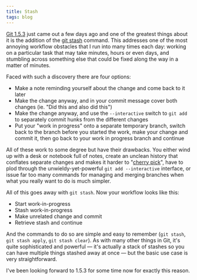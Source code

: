 ```yaml
---
title: Stash
tags: blog
---
```


[Git 1.5.3](http://www.wincent.com/wiki/Git%201.5.3) just came out a few days ago and one of the greatest things about it is the addition of the [git stash](http://www.kernel.org/pub/software/scm/git/docs/git-stash.html) command. This addresses one of the most annoying workflow obstacles that I run into many times each day: working on a particular task that may take minutes, hours or even days, and stumbling across something else that could be fixed along the way in a matter of minutes.

Faced with such a discovery there are four options:

-   Make a note reminding yourself about the change and come back to it later
-   Make the change anyway, and in your commit message cover both changes (ie. "Did this and also did this")
-   Make the change anyway, and use the `--interactive` switch to `git add` to separately commit hunks from the different changes
-   Put your "work in progress" onto a separate temporary branch, switch back to the branch before you started the work, make your change and commit it, then go back to your work in progress branch and continue

All of these work to some degree but have their drawbacks. You either wind up with a desk or notebook full of notes, create an unclean history that conflates separate changes and makes it harder to "[cherry pick](http://www.wincent.com/wiki/cherry%20pick)", have to plod through the unwieldy-yet-powerful `git add --interactive` interface, or issue far too many commands for managing and merging branches when what you really want to do is much simpler.

All of this goes away with `git stash`. Now your workflow looks like this:

-   Start work-in-progress
-   Stash work-in-progress
-   Make unrelated change and commit
-   Retrieve stash and continue

And the commands to do so are simple and easy to remember (`git stash`, `git stash apply`, `git stash clear`). As with many other things in Git, it's quite sophisticated and powerful — it's actually a stack of stashes so you can have multiple things stashed away at once — but the basic use case is very straightforward.

I've been looking forward to 1.5.3 for some time now for exactly this reason.
